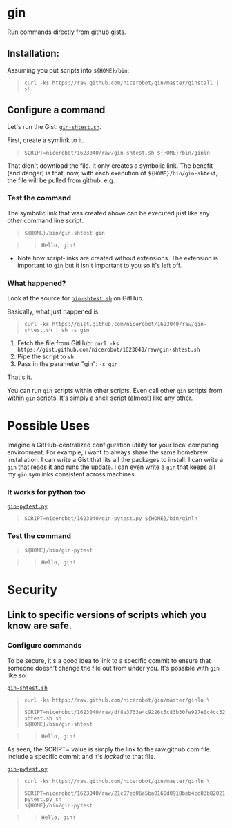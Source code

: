 # gin

Run commands directly from [github](https://gist.github.com/) gists.

## Installation:

Assuming you put scripts into `${HOME}/bin`:

>     curl -ks https://raw.github.com/nicerobot/gin/master/ginstall | sh

## Configure a command

Let's run the Gist: [`gin-shtest.sh`](https://gist.github.com/nicerobot/1623040/raw/gin-shtest.sh).

First, create a symlink to it.

>     SCRIPT=nicerobot/1623040/raw/gin-shtest.sh ${HOME}/bin/ginln

That didn't download the file. It only creates a symbolic link. The benefit (and danger) is that, now, with each execution of `${HOME}/bin/gin-shtest`, the file will be pulled from github. e.g.

### Test the command

The symbolic link that was created above can be executed just like any other command line script.

>     ${HOME}/bin/gin-shtest gin

>>     Hello, gin!

- Note how script-links are created without extensions. The extension is important to `gin` but it isn't important to you so it's left off.

### What happened?

Look at the source for [`gin-shtest.sh`](https://gist.github.com/nicerobot/1623040/raw/gin-shtest.sh) on GitHub.

Basically, what just happened is:

>     curl -ks https://gist.github.com/nicerobot/1623040/raw/gin-shtest.sh | sh -s gin

1. Fetch the file from GitHub: `curl -ks https://gist.github.com/nicerobot/1623040/raw/gin-shtest.sh`
2. Pipe the script to `sh`
3. Pass in the parameter "gin": `-s gin`

That's it.

You can run `gin` scripts within other scripts. Even call other `gin` scripts from within `gin` scripts. It's simply a shell script (almost) like any other.

# Possible Uses

Imagine a GitHub-centralized configuration utility for your local computing environment. For example, i want to always share the same homebrew installation. I can write a Gist that lits all the packages to install. I can write a `gin` that reads it and runs the update. I can even write a `gin` that keeps all my `gin` symlinks consistent across machines.

### It works for python too

[`gin-pytest.py`](https://gist.github.com/nicerobot/1623040/raw/gin-pytest.py)

>     SCRIPT=nicerobot/1623040/gin-pytest.py ${HOME}/bin/ginln

### Test the command

>     ${HOME}/bin/gin-pytest

>>     Hello, gin!

# Security

## Link to specific versions of scripts which you know are safe.

### Configure commands

To be secure, it's a good idea to link to a specific commit to ensure that someone doesn't change the file out from under you. It's possible with `gin` like so:

[`gin-shtest.sh`](https://gist.github.com/nicerobot/1623040/raw/df8a3733e4c9226c5c83b30fe927e0c4cc3232e9/gin-shtest.sh)

>     curl -ks https://raw.github.com/nicerobot/gin/master/ginln \
>     | SCRIPT=nicerobot/1623040/raw/df8a3733e4c9226c5c83b30fe927e0c4cc3232e9/gin-shtest.sh sh
>     ${HOME}/bin/gin-shtest

>>     Hello, gin!

As seen, the SCRIPT= value is simply the link to the raw.github.com file. Include a specific commit and it's _locked_ to that file.

[`gin-pytest.py`](https://gist.github.com/nicerobot/1623040/raw/21c07ed06a5ba0160d0918beb4cd83b82021abf3/gin-pytest.py)

>     curl -ks https://raw.github.com/nicerobot/gin/master/ginln \
>     | SCRIPT=nicerobot/1623040/raw/21c07ed06a5ba0160d0918beb4cd83b82021abf3/gin-pytest.py sh
>     ${HOME}/bin/gin-pytest

>>     Hello, gin!

